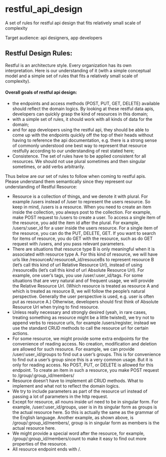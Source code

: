 # restful_api_design
A set of rules for restful api design that fits relatively small scale of complexity

Target audience: api designers, app developers

## Restful Design Rules:

Restful is an architecture style. Every organization has its own interpretation. Here is our understanding of it (with a simple conceptual model and a simple set of rules that fits a relatively small scale of complexity).

#### Overall goals of restful api design: 

* the endpoints and access methods (POST, PUT, GET, DELETE) available should reflect the domain logics. By looking at these restful data apis, developers can quickly grasp the kind of resources in this domain;
* with a simple set of rules, it should work with all kinds of data for the domain;
* and for app developers using the restful api, they should be able to come up with the endpoints quickly off the top of their heads without having to reference the api documentation, e.g. there is a strong sense of commonly understood one best way to represent that resource restfully according to our understanding of rest stated here;
* Consistence. The set of rules have to be applied consistent for all resources. We should not use plural sometimes and then singular sometimes, or add verbs arbitrarily.
 
Thus below are our set of rules to follow when coming to restful apis. Please understand them semantically since they represent our understanding of Restful Resource:

* Resource is a collection of things, and we denote it with plural. For example /users instead of /user to represent the users resource. So keep in mind, /users is a resource. When you need to create an item inside the collection, you always post to the collection. For example, make POST request to /users to create a user. To access a single item of the resource, you add the item id after the plural. For example, /users/:user_id for a user inside the users resource. For a single item of the resource, you can do the PUT, DELETE, GET. If you want to search for items of resource, you do GET with the resource, such as do GET request with /users, and you pass relevant parameters.
* There are situations that resource type B is only meaningful when it is associated with resource type A. For this kind of resource, we will have urls like /resourceA/:resourceA_id/resouceBs to represent resource B (let’s call this kind of url Relative Resource Url), instead of using /resourceBs (let’s call this kind of url Absolute Resource Url).  For example, one user’s tags, you use /user/:user_id/tags. For some situations that are very natural and of frequent usage, we will provide the Relative Resource Url. (Which resource is treated as resource A and which is treated as resource B, we will follow the people’s natural perspective. Generally the user perspective is used, e.g. user is often put as resource A.) Otherwise, developers should first think of Absolute Resource Url when trying to find resource.
* Unless really necessary and strongly desired (yeah, in rare cases, treating something as resource might be a little twisted), we try not to append verbs to resource urls, for example /users/register, instead we use the standard CRUD methods to call the resource url for certain actions.
* For some resource, we might provide some extra endpoints for the convenience of reading access. No creation, modification and deletion are allowed for such resource. For example, we can provide /user/:user_id/groups to find out a user’s groups. This is for convenience to find out a user’s group since this is a very common usage. But it is only for reading access. No POST, PUT, or DELETE is allowed for this endpoint. To create an item in such a resource, you make POST request to /group/:group_id/members/
* Resource doesn’t have to implement all CRUD methods. What to implement and what not to reflect the domain logics.
* We try to include parameters as part of the resource url instead of passing a lot of parameters in the http request.
* Except for resource, all nouns inside url need to be in singular form. For example, /user/:user_id/groups, user is in its singular form as groups is the actual resource here. So this is actually the same as the grammar of the English language. Another example, as shown above, is  /group/:group_id/members/, group is in singular form as members is the actual resource here.
* We might provide a special word after the resource, for example, /group/:group_id/members/count to make it easy to find out more properties of the resource.
* All resource endpoint ends with /.
